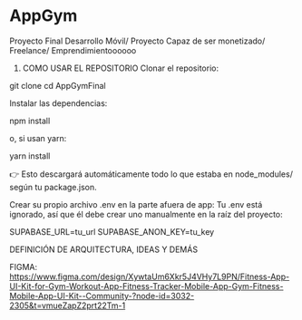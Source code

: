 # AppGym
Proyecto Final Desarrollo Móvil/ Proyecto Capaz de ser monetizado/ Freelance/ Emprendimientoooooo


1. COMO USAR EL REPOSITORIO
Clonar el repositorio:

git clone <url-del-repo>
cd AppGymFinal


Instalar las dependencias:

npm install


o, si usan yarn:

yarn install


👉 Esto descargará automáticamente todo lo que estaba en node_modules/ según tu package.json.

Crear su propio archivo .env en la parte afuera de app:
Tu .env está ignorado, así que él debe crear uno manualmente en la raíz del proyecto:

SUPABASE_URL=tu_url
SUPABASE_ANON_KEY=tu_key



DEFINICIÓN DE ARQUITECTURA, IDEAS Y DEMÁS

FIGMA: https://www.figma.com/design/XywtaUm6Xkr5J4VHy7L9PN/Fitness-App-UI-Kit-for-Gym-Workout-App-Fitness-Tracker-Mobile-App-Gym-Fitness-Mobile-App-UI-Kit--Community-?node-id=3032-2305&t=vmueZapZ2prt22Tm-1
